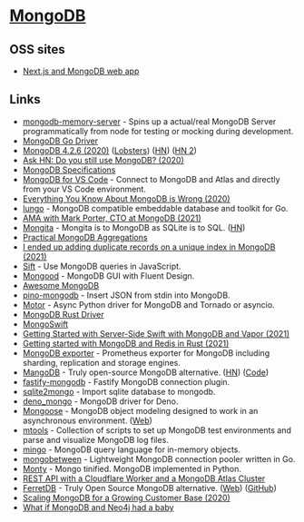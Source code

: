 # [MongoDB](https://www.mongodb.com/)

## OSS sites

- [Next.js and MongoDB web app](https://github.com/hoangvvo/nextjs-mongodb-app)

## Links

- [mongodb-memory-server](https://github.com/nodkz/mongodb-memory-server) - Spins up a actual/real MongoDB Server programmatically from node for testing or mocking during development.
- [MongoDB Go Driver](https://github.com/mongodb/mongo-go-driver)
- [MongoDB 4.2.6 (2020)](http://jepsen.io/analyses/mongodb-4.2.6) ([Lobsters](https://lobste.rs/s/eqcebc/jepsen_mongodb_4_2_6)) ([HN](https://news.ycombinator.com/item?id=23191439)) ([HN 2](https://news.ycombinator.com/item?id=23290844))
- [Ask HN: Do you still use MongoDB? (2020)](https://news.ycombinator.com/item?id=23270429)
- [MongoDB Specifications](https://github.com/mongodb/specifications)
- [MongoDB for VS Code](https://github.com/mongodb-js/vscode) - Connect to MongoDB and Atlas and directly from your VS Code environment.
- [Everything You Know About MongoDB is Wrong (2020)](https://developer.mongodb.com/article/everything-you-know-is-wrong)
- [lungo](https://github.com/256dpi/lungo) - MongoDB compatible embeddable database and toolkit for Go.
- [AMA with Mark Porter, CTO at MongoDB (2021)](https://www.reddit.com/r/IAmA/comments/l23dxl/i_am_mark_porter_cto_at_mongodb_i_love_tech_and/)
- [Mongita](https://github.com/scottrogowski/mongita) - Mongita is to MongoDB as SQLite is to SQL. ([HN](https://news.ycombinator.com/item?id=26881915))
- [Practical MongoDB Aggregations](https://www.practical-mongodb-aggregations.com/)
- [I ended up adding duplicate records on a unique index in MongoDB (2021)](https://avi.im/blag/2021/mongo-dupes-in-unique-index/)
- [Sift](https://github.com/crcn/sift.js) - Use MongoDB queries in JavaScript.
- [Mongood](https://github.com/renzholy/mongood) - MongoDB GUI with Fluent Design.
- [Awesome MongoDB](https://github.com/ramnes/awesome-mongodb)
- [pino-mongodb](https://github.com/pinojs/pino-mongodb) - Insert JSON from stdin into MongoDB.
- [Motor](https://github.com/mongodb/motor) - Async Python driver for MongoDB and Tornado or asyncio.
- [MongoDB Rust Driver](https://github.com/mongodb/mongo-rust-driver)
- [MongoSwift](https://github.com/mongodb/mongo-swift-driver)
- [Getting Started with Server-Side Swift with MongoDB and Vapor (2021)](https://kaitlin.dev/2021/07/30/mongodb-vapor.html)
- [Getting started with MongoDB and Redis in Rust (2021)](https://romankudryashov.com/blog/2021/06/mongodb-redis-rust/)
- [MongoDB exporter](https://github.com/percona/mongodb_exporter) - Prometheus exporter for MongoDB including sharding, replication and storage engines.
- [MangoDB](https://www.mangodb.io/) - Truly open-source MongoDB alternative. ([HN](https://news.ycombinator.com/item?id=29071623)) ([Code](https://github.com/MangoDB-io/MangoDB))
- [fastify-mongodb](https://github.com/fastify/fastify-mongodb) - Fastify MongoDB connection plugin.
- [sqlite2mongo](https://github.com/J-F-Liu/sqlite2mongo) - Import sqlite database to mongodb.
- [deno_mongo](https://github.com/denodrivers/deno_mongo) - MongoDB driver for Deno.
- [Mongoose](https://github.com/Automattic/mongoose) - MongoDB object modeling designed to work in an asynchronous environment. ([Web](https://mongoosejs.com/))
- [mtools](https://github.com/rueckstiess/mtools) - Collection of scripts to set up MongoDB test environments and parse and visualize MongoDB log files.
- [mingo](https://github.com/kofrasa/mingo) - MongoDB query language for in-memory objects.
- [mongobetween](https://github.com/coinbase/mongobetween) - Lightweight MongoDB connection pooler written in Go.
- [Monty](https://github.com/davidlatwe/montydb) - Mongo tinified. MongoDB implemented in Python.
- [REST API with a Cloudflare Worker and a MongoDB Atlas Cluster](https://github.com/mongodb-developer/cloudflare-worker-rest-api-realm-atlas)
- [FerretDB](https://github.com/FerretDB/FerretDB) - Truly Open Source MongoDB alternative. ([Web](https://www.ferretdb.io/)) ([GitHub](https://github.com/FerretDB))
- [Scaling MongoDB for a Growing Customer Base (2020)](https://full-stack.blend.com/scaling-mongodb-for-a-growing-customer-base.html)
- [What if MongoDB and Neo4j had a baby](https://github.com/terminusdb/technical-blogs/blob/main/blogs/mongo_neo4j_terminusx.md)

